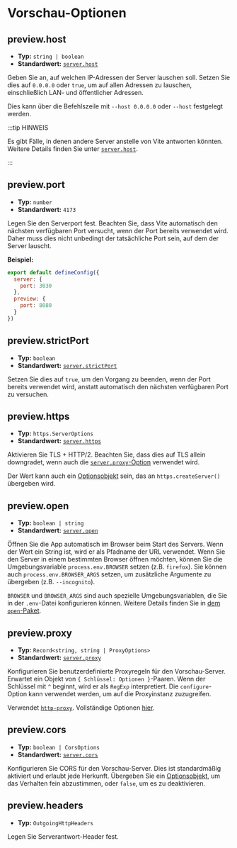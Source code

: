 # Vorschau-Optionen

## preview.host

- **Typ:** `string | boolean`
- **Standardwert:** [`server.host`](./server-options#server-host)

Geben Sie an, auf welchen IP-Adressen der Server lauschen soll.
Setzen Sie dies auf `0.0.0.0` oder `true`, um auf allen Adressen zu lauschen, einschließlich LAN- und öffentlicher Adressen.

Dies kann über die Befehlszeile mit `--host 0.0.0.0` oder `--host` festgelegt werden.

:::tip HINWEIS

Es gibt Fälle, in denen andere Server anstelle von Vite antworten könnten.
Weitere Details finden Sie unter [`server.host`](./server-options#server-host).

:::

## preview.port

- **Typ:** `number`
- **Standardwert:** `4173`

Legen Sie den Serverport fest. Beachten Sie, dass Vite automatisch den nächsten verfügbaren Port versucht, wenn der Port bereits verwendet wird. Daher muss dies nicht unbedingt der tatsächliche Port sein, auf dem der Server lauscht.

**Beispiel:**

```js
export default defineConfig({
  server: {
    port: 3030
  },
  preview: {
    port: 8080
  }
})
```

## preview.strictPort

- **Typ:** `boolean`
- **Standardwert:** [`server.strictPort`](./server-options#server-strictport)

Setzen Sie dies auf `true`, um den Vorgang zu beenden, wenn der Port bereits verwendet wird, anstatt automatisch den nächsten verfügbaren Port zu versuchen.

## preview.https

- **Typ:** `https.ServerOptions`
- **Standardwert:** [`server.https`](./server-options#server-https)

Aktivieren Sie TLS + HTTP/2. Beachten Sie, dass dies auf TLS allein downgradet, wenn auch die [`server.proxy`-Option](./server-options#server-proxy) verwendet wird.

Der Wert kann auch ein [Optionsobjekt](https://nodejs.org/api/https.html#https_https_createserver_options_requestlistener) sein, das an `https.createServer()` übergeben wird.

## preview.open

- **Typ:** `boolean | string`
- **Standardwert:** [`server.open`](./server-options#server-open)

Öffnen Sie die App automatisch im Browser beim Start des Servers. Wenn der Wert ein String ist, wird er als Pfadname der URL verwendet. Wenn Sie den Server in einem bestimmten Browser öffnen möchten, können Sie die Umgebungsvariable `process.env.BROWSER` setzen (z.B. `firefox`). Sie können auch `process.env.BROWSER_ARGS` setzen, um zusätzliche Argumente zu übergeben (z.B. `--incognito`).

`BROWSER` und `BROWSER_ARGS` sind auch spezielle Umgebungsvariablen, die Sie in der `.env`-Datei konfigurieren können. Weitere Details finden Sie in [dem `open`-Paket](https://github.com/sindresorhus/open#app).

## preview.proxy

- **Typ:** `Record<string, string | ProxyOptions>`
- **Standardwert:** [`server.proxy`](./server-options#server-proxy)

Konfigurieren Sie benutzerdefinierte Proxyregeln für den Vorschau-Server. Erwartet ein Objekt von `{ Schlüssel: Optionen }`-Paaren. Wenn der Schlüssel mit `^` beginnt, wird er als `RegExp` interpretiert. Die `configure`-Option kann verwendet werden, um auf die Proxyinstanz zuzugreifen.

Verwendet [`http-proxy`](https://github.com/http-party/node-http-proxy). Vollständige Optionen [hier](https://github.com/http-party/node-http-proxy#options).

## preview.cors

- **Typ:** `boolean | CorsOptions`
- **Standardwert:** [`server.cors`](./server-options#server-cors)

Konfigurieren Sie CORS für den Vorschau-Server. Dies ist standardmäßig aktiviert und erlaubt jede Herkunft. Übergeben Sie ein [Optionsobjekt](https://github.com/expressjs/cors#configuration-options), um das Verhalten fein abzustimmen, oder `false`, um es zu deaktivieren.

## preview.headers

- **Typ:** `OutgoingHttpHeaders`

Legen Sie Serverantwort-Header fest.
